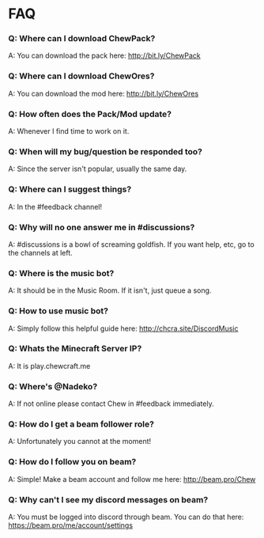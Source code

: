 # FAQ

### Q: Where can I download ChewPack?
A: You can download the pack here: http://bit.ly/ChewPack

### Q: Where can I download ChewOres?
A: You can download the mod here: http://bit.ly/ChewOres

### Q: How often does the Pack/Mod update?
A: Whenever I find time to work on it.

### Q: When will my bug/question be responded too? 
A: Since the server isn't popular, usually the same day.

### Q: Where can I suggest things?
A: In the #feedback channel!

### Q: Why will no one answer me in #discussions?
A: #discussions is a bowl of screaming goldfish. If you want help, etc, go to the channels at left.

### Q: Where is the music bot?
A: It should be in the Music Room. If it isn't, just queue a song.

### Q: How to use music bot?
A: Simply follow this helpful guide here: http://chcra.site/DiscordMusic

### Q: Whats the Minecraft Server IP?
A: It is play.chewcraft.me

### Q: Where's @Nadeko?
A: If not online please contact Chew in #feedback immediately.

### Q: How do I get a beam follower role?
A: Unfortunately you cannot at the moment!

### Q: How do I follow you on beam?
A: Simple! Make a beam account and follow me here: http://beam.pro/Chew

### Q: Why can't I see my discord messages on beam?
A: You must be logged into discord through beam. You can do that here: https://beam.pro/me/account/settings
